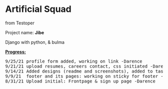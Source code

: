 # Artificial Squad

from Testoper

Project name: <strong>Jibe</strong>

Django with python, & bulma 

<strong><u>Progress:</u></strong>
<pre>
9/25/21 profile form added, working on link -Darence
9/21/21 upload resumes, careers contact, css initiated -Darence
9/14/21 Added designs (readme and screenshots), added to tasklist (projects) -Darence
9/9/21  footer and its pages: working on sticky for footer -Darence
8/31/21 Upload initial: Frontpage & sign up page -Darence
</pre>